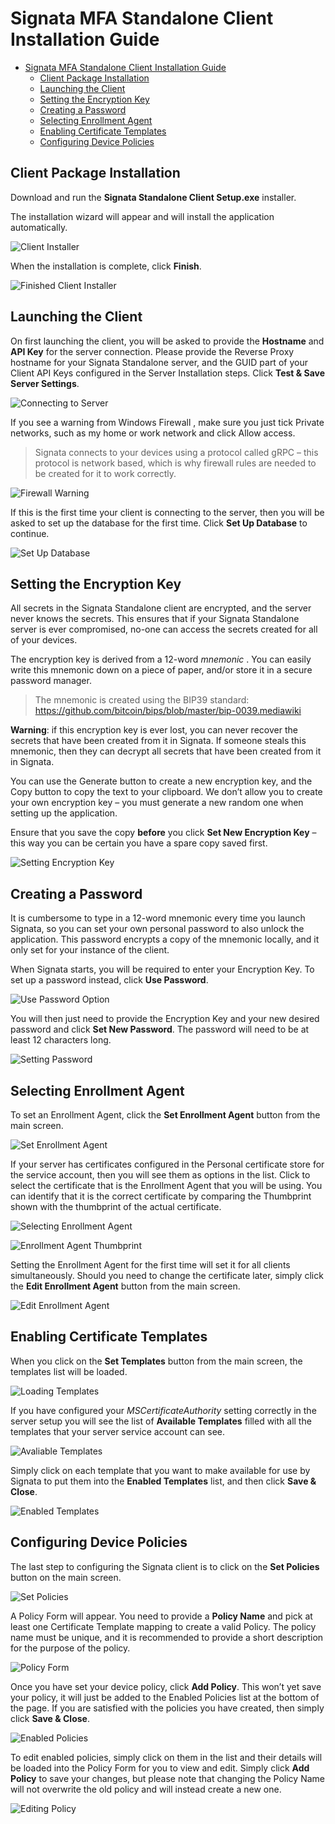 # Signata MFA Standalone Client Installation Guide

- [Signata MFA Standalone Client Installation Guide](#signata-mfa-standalone-client-installation-guide)
  - [Client Package Installation](#client-package-installation)
  - [Launching the Client](#launching-the-client)
  - [Setting the Encryption Key](#setting-the-encryption-key)
  - [Creating a Password](#creating-a-password)
  - [Selecting Enrollment Agent](#selecting-enrollment-agent)
  - [Enabling Certificate Templates](#enabling-certificate-templates)
  - [Configuring Device Policies](#configuring-device-policies)

## Client Package Installation

Download and run the **Signata Standalone Client Setup.exe** installer.

The installation wizard will appear and will install the application automatically.

![Client Installer](images/image078.png)

When the installation is complete, click **Finish**.

![Finished Client Installer](images/image079.png)

## Launching the Client

On first launching the client, you will be asked to provide the **Hostname** and **API Key** for the server connection. Please provide the Reverse Proxy hostname for your Signata Standalone server, and the GUID part of your Client API Keys configured in the Server Installation steps. Click **Test & Save Server Settings**.

![Connecting to Server](images/image080.png)

If you see a warning from Windows Firewall , make sure you just tick Private networks, such as my home or work network and click Allow access.

> Signata connects to your devices using a protocol called gRPC – this protocol is network based, which is why firewall rules are needed to be created for it to work correctly.

![Firewall Warning](images/image081.png)

If this is the first time your client is connecting to the server, then you will be asked to set up the database for the first time. Click **Set Up Database** to continue.

![Set Up Database](images/image082.png)

## Setting the Encryption Key

All secrets in the Signata Standalone client are encrypted, and the server never knows the secrets. This ensures that if your Signata Standalone server is ever compromised, no-one can access the secrets created for all of your devices.

The encryption key is derived from a 12-word *mnemonic* . You can easily write this mnemonic down on a piece of paper, and/or store it in a secure password manager.

> The mnemonic is created using the BIP39 standard: https://github.com/bitcoin/bips/blob/master/bip-0039.mediawiki 

**Warning**: if this encryption key is ever lost, you can never recover the secrets that have been created from it in Signata. If someone steals this mnemonic, then they can decrypt all secrets that have been created from it in Signata.

You can use the Generate button to create a new encryption key, and the Copy button to copy the text to your clipboard. We don’t allow you to create your own encryption key – you must generate a new random one when setting up the application.

Ensure that you save the copy **before** you click **Set New Encryption Key** – this way you can be certain you have a spare copy saved first.

![Setting Encryption Key](images/image083.png)

## Creating a Password

It is cumbersome to type in a 12-word mnemonic every time you launch Signata, so you can set your own personal password to also unlock the application. This password encrypts a copy of the mnemonic locally, and it only set for your instance of the client.

When Signata starts, you will be required to enter your Encryption Key. To set up a password instead, click **Use Password**.

![Use Password Option](images/image084.png)

You will then just need to provide the Encryption Key and your new desired password and click **Set New Password**. The password will need to be at least 12 characters long.

![Setting Password](images/image085.png)

## Selecting Enrollment Agent

To set an Enrollment Agent, click the **Set Enrollment Agent** button from the main screen.

![Set Enrollment Agent](images/image086.png)

If your server has certificates configured in the Personal certificate store for the service account, then you will see them as options in the list. Click to select the certificate that is the Enrollment Agent that you will be using. You can identify that it is the correct certificate by comparing the Thumbprint shown with the thumbprint of the actual certificate.

![Selecting Enrollment Agent](images/image087.png)

![Enrollment Agent Thumbprint](images/image088.png)

Setting the Enrollment Agent for the first time will set it for all clients simultaneously. Should you need to change the certificate later, simply click the **Edit Enrollment Agent** button from the main screen.

![Edit Enrollment Agent](images/image089.png)

## Enabling Certificate Templates

When you click on the **Set Templates** button from the main screen, the templates list will be loaded.

![Loading Templates](images/image090.png)

If you have configured your *MSCertificateAuthority* setting correctly in the server setup you will see the list of **Available Templates** filled with all the templates that your server service account can see.

![Avaliable Templates](images/image091.png)

Simply click on each template that you want to make available for use by Signata to put them into the **Enabled Templates** list, and then click **Save & Close**.

![Enabled Templates](images/image092.png)

## Configuring Device Policies

The last step to configuring the Signata client is to click on the **Set Policies** button on the main screen.

![Set Policies](images/image093.png)

A Policy Form will appear. You need to provide a **Policy Name** and pick at least one Certificate Template mapping to create a valid Policy. The policy name must be unique, and it is recommended to provide a short description for the purpose of the policy.

![Policy Form](images/image094.png)

Once you have set your device policy, click **Add Policy**. This won’t yet save your policy, it will just be added to the Enabled Policies list at the bottom of the page. If you are satisfied with the policies you have created, then simply click **Save & Close**.

![Enabled Policies](images/image095.png)

To edit enabled policies, simply click on them in the list and their details will be loaded into the Policy Form for you to view and edit. Simply click **Add Policy** to save your changes, but please note that changing the Policy Name will not overwrite the old policy and will instead create a new one.

![Editing Policy](images/image096.png)

